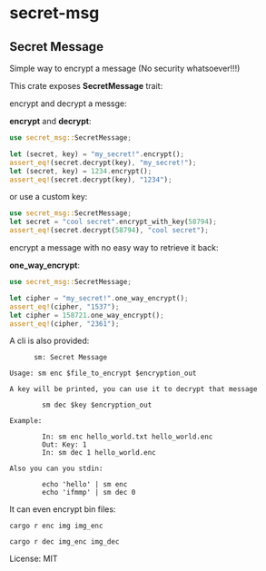 # secret-msg

## Secret Message

Simple way to encrypt a message (No security whatsoever!!!)

This crate exposes **SecretMessage** trait:

encrypt and decrypt a messge:

**encrypt** and **decrypt**:

```rust
use secret_msg::SecretMessage;

let (secret, key) = "my_secret!".encrypt();
assert_eq!(secret.decrypt(key), "my_secret!");
let (secret, key) = 1234.encrypt();
assert_eq!(secret.decrypt(key), "1234");
```

or use a custom key:

```rust
use secret_msg::SecretMessage;
let secret = "cool secret".encrypt_with_key(58794);
assert_eq!(secret.decrypt(58794), "cool secret");
```
encrypt a message with no easy way to retrieve it back:

**one_way_encrypt**:

```rust
use secret_msg::SecretMessage;

let cipher = "my_secret!".one_way_encrypt();
assert_eq!(cipher, "1537");
let cipher = 158721.one_way_encrypt();
assert_eq!(cipher, "2361");
```

A cli is also provided:

          sm: Secret Message

    Usage: sm enc $file_to_encrypt $encryption_out

    A key will be printed, you can use it to decrypt that message

            sm dec $key $encryption_out

    Example:

            In: sm enc hello_world.txt hello_world.enc
            Out: Key: 1
            In: sm dec 1 hello_world.enc

    Also you can you stdin:

            echo 'hello' | sm enc
            echo 'ifmmp' | sm dec 0
It can even encrypt bin files:

  `cargo r enc img img_enc`
  
  `cargo r dec img_enc img_dec`

License: MIT
